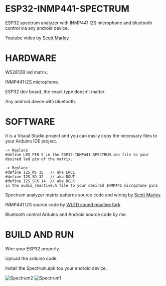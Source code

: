 # ESP32-INMP441-SPECTRUM
ESP32 spectrum analyzer with INMP441 I2S microphone and bluetooth control via any android device.

Youtube video by [Scott Marley](https://www.youtube.com/watch?v=9PEjvFkdpIE)

# HARDWARE
WS2812B led matrix.

INMP441 I2S microphone.

ESP32 dev board, the exact type doesn't matter.

Any android devce with bluetooth.

# SOFTWARE
It is a Visual Studio project and you can easily copy the necessary files to your Arduino IDE project.
    
    -> Replace
    #define LED_PIN 5 in the ESP32-INMP441-SPECTRUM.ino file to your desired led pin of the matrix.

    -> Replace
    #define I2S_WS 15   // aka LRCL
    #define I2S_SD 32   // aka DOUT
    #define I2S_SCK 14  // aka BCLK
    in the audio_reactive.h file to your desired INMP441 microphone pins

Spectrum analyzer matrix patterns source code and wiring by [Scott Marley](https://github.com/s-marley/ESP32-INMP441-Matrix-VU)

INMP441 I2S source code by [WLED sound reactive fork](https://github.com/atuline/WLED)

Bluetooth control Arduino and Android source code by me.

# BUILD AND RUN
Wire your ESP32 properly.

Upload the arduino code.

Install the Spectrum.apk tou your android device.

![Spectrum2](https://user-images.githubusercontent.com/61933721/123284117-ac32ba80-d514-11eb-8535-3f3880f1a3d9.png)
![Spectrum1](https://user-images.githubusercontent.com/61933721/123284133-afc64180-d514-11eb-88a6-4419e1215f16.png)


